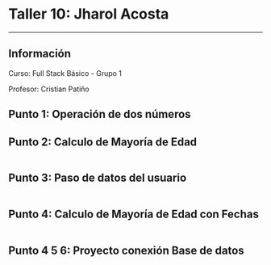 <h1>Taller 10: Jharol Acosta</h1>
<hr>

<h2>Información</h2>
<p>Curso: Full Stack Básico - Grupo 1</p> 
<p>Profesor: Cristian Patiño</p>

<h2>Punto 1: Operación de dos números</h2>
<a href=""></a>

<h2>Punto 2: Calculo de Mayoría de Edad</h2>
<img src="" alt="">

<h2>Punto 3: Paso de datos del usuario</h2>
<img src="" alt="">

<h2>Punto 4: Calculo de Mayoría de Edad con Fechas</h2> 
<img src="" alt="">

<h2>Punto 4 5 6: Proyecto conexión Base de datos</h2> 
<img src="" alt="">

